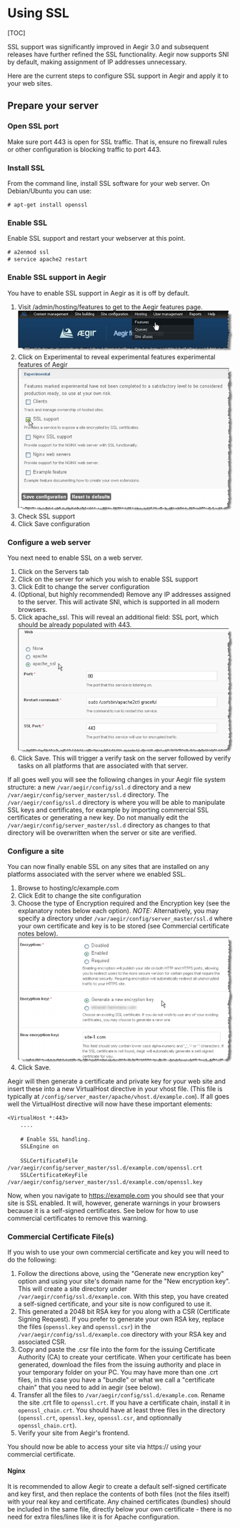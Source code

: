 Using SSL
=========

[TOC]

SSL support was significantly improved in Aegir 3.0 and subsequent releases have further refined the SSL functionality. Aegir now supports SNI by default, making assignment of IP addresses unnecessary.

Here are the current steps to configure SSL support in Aegir and apply it to your web sites.


Prepare your server
-------------------

### Open SSL port

Make sure port 443 is open for SSL traffic. That is, ensure no firewall rules or other configuration is blocking traffic to port 443.

### Install SSL

From the command line, install SSL software for your web server. On Debian/Ubuntu you can use:

    # apt-get install openssl

### Enable SSL

Enable SSL support and restart your webserver at this point.

    # a2enmod ssl
    # service apache2 restart

### Enable SSL support in Aegir

You have to enable SSL support in Aegir as it is off by default.

1. Visit /admin/hosting/features to get to the Aegir features page.
![Hosting Features menu link](/_images/hosting-features.png)
2. Click on Experimental to reveal experimental features experimental features of Aegir
![SSL Support feature](/_images/ssl-support-feature.png)
3. Check SSL support
4. Click Save configuration

### Configure a web server

You next need to enable SSL on a web server.

1. Click on the Servers tab
2. Click on the server for which you wish to enable SSL support
3. Click Edit to change the server configuration
4. (Optional, but highly recommended) Remove any IP addresses assigned to the server. This will activate SNI, which is supported in all modern browsers.
5. Click apache_ssl. This will reveal an additional field: SSL port, which should be already populated with 443.
![Enable SSL on server](/_images/enable-ssl-on-server.png)
6. Click Save. This will trigger a verify task on the server followed by verify tasks on all platforms that are associated with that server.

If all goes well you will see the following changes in your Aegir file system structure: a new `/var/aegir/config/ssl.d` directory and a new `/var/aegir/config/server_master/ssl.d` directory. The `/var/aegir/config/ssl.d` directory is where you will be able to manipulate SSL keys and certificates, for example by importing commercial SSL certificates or generating a new key. Do not manually edit the `/var/aegir/config/server_master/ssl.d` directory as changes to that directory will be overwritten when the server or site are verified.

### Configure a site

You can now finally enable SSL on any sites that are installed on any platforms associated with the server where we enabled SSL.

1. Browse to hosting/c/example.com
2. Click Edit to change the site configuration
3. Choose the type of Encryption required and the Encryption key (see the explanatory notes below each option). *NOTE:* Alternatively, you may specify a directory under `/var/aegir/config/server_master/ssl.d` where your own certificate and key is to be stored (see Commercial certificate notes below).
![Site SSL configuration](/_images/site-ssl-configuration.png)
4. Click Save.

Aegir will then generate a certificate and private key for your web site and insert these into a new VirtualHost directive in your vhost file. (This file is typically at `/config/server_master/apache/vhost.d/example.com`). If all goes well the VirtualHost directive will now have these important elements:

    <VirtualHost *:443>
        ....

        # Enable SSL handling.
        SSLEngine on

        SSLCertificateFile /var/aegir/config/server_master/ssl.d/example.com/openssl.crt
        SSLCertificateKeyFile /var/aegir/config/server_master/ssl.d/example.com/openssl.key

Now, when you navigate to https://example.com you should see that your site is SSL enabled. It will, however, generate warnings in your browsers because it is a self-signed certificates. See below for how to use commercial certificates to remove this warning.

### Commercial Certificate File(s)

If you wish to use your own commercial certificate and key you will need to do the following:

1. Follow the directions above, using the "Generate new encryption key" option and using your site's domain name for the "New encryption key". This will create a site directory under `/var/aegir/config/ssl.d/example.com`. With this step, you have created a self-signed certificate, and your site is now configured to use it.
2. This generated a 2048 bit RSA key for you along with a CSR (Certificate Signing Request). If you prefer to generate your own RSA key, replace the files (`openssl.key` and `openssl.csr`) in the `/var/aegir/config/ssl.d/example.com` directory with your RSA key and associated CSR.
3. Copy and paste the .csr file into the form for the issuing Certificate Authority (CA) to create your certificate. When your certificate has been generated, download the files from the issuing authority and place in your temporary folder on your PC. You may have more than one .crt files, in this case you have a "bundle" or what we call a "certificate chain" that you need to add in aegir (see below).
4. Transfer all the files to `/var/aegir/config/ssl.d/example.com`. Rename the site .crt file to `openssl.crt`. If you have a certificate chain, install it in `openssl_chain.crt`. You should have at least three files in the directory (`openssl.crt`, `openssl.key`, `openssl.csr`, and optionnally `openssl_chain.crt`).
5. Verify your site from Aegir's frontend.

You should now be able to access your site via https:// using your commercial certificate.

#### Nginx

It is recommended to allow Aegir to create a default self-signed certificate and key first, and then replace the contents of both files (not the files itself) with your real key and certificate. Any chained certificates (bundles) should be included in the same file, directly below your own certificate - there is no need for extra files/lines like it is for Apache configuration.
